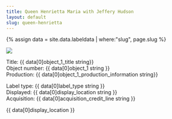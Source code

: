 ```yaml
---
title: Queen Henrietta Maria with Jeffery Hudson
layout: default
slug: queen-henrietta
---
```

{% assign data = site.data.labeldata | where:"slug", page.slug %}
<!-- {{ data }} -->
<img src="{{ data[0]object_1_cover_image string }}" class="img-fluid"/>
<p>
Title: {{ data[0]object_1_title string}} <br />
Object number: {{ data[0]object_1 string }}<br />
Production: {{ data[0]object_1_production_information string}}<br />

Label type: {{ data[0]label_type string }} <br />
Displayed: {{ data[0]display_location string }}<br />
Acquisition: {{ data[0]acquisition_credit_line string }}<br />
</p>
<span class="mb-1 mt-1 badge badge-dark p-2">{{ data[0]display_location }}</span>
